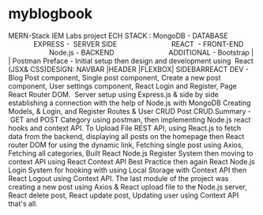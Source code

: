 # myblogbook
MERN-Stack IEM Labs project
ECH STACK : MongoDB - DATABASE
                           EXPRESS -  SERVER SIDE
                           REACT  - FRONT-END
                           Node.js - BACKEND
                          
ADDITIONAL - Bootstrap |  | Postman
Preface - Initial setup then design and development using  React (JSX& CSS)DESIGN: NAVBAR |HEADER |FLEXBOX| SIDEBARREACT DEV - Blog Post component, Single post component, Create a new post component, User settings component, React Login and Register, Page React Router DOM.
 Server setup using Express.js & side by side establishing a connection with the help of Node.js with MongoDB Creating Models, & Login, and Register Routes & User CRUD Post CRUD.Summary -  GET and POST Category using postman, then implementing Node.js react hooks and context API. To Upload File REST API, using React.js to fetch data from the backend, displaying all posts on the homepage then React router DOM for using the dynamic link, Fetching single post using Axios, Fetching all categories, Built React Node.js Register System then moving to context API using React Context API Best Practice then again React Node.js Login System for hooking with using Local Storage with Context API then React Logout using Context API. The last module of the project was creating a new post using Axios & React upload file to the Node.js server, React delete post, React update post, Updating user using Context API that's all. 
